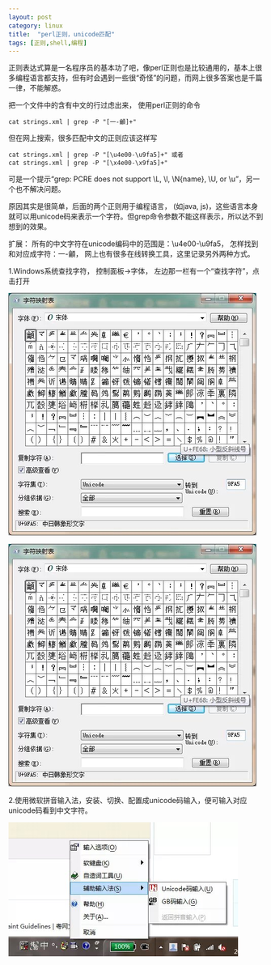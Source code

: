 ```yaml
---
layout: post
category: linux
title:  "perl正则，unicode匹配"
tags: [正则,shell,编程]
---
```


正则表达式算是一名程序员的基本功了吧，像perl正则也是比较通用的，基本上很多编程语言都支持，但有时会遇到一些很“奇怪”的问题，而网上很多答案也是千篇一律，不能解惑。

<!-- more -->

把一个文件中的含有中文的行过虑出来， 使用perl正则的命令

```
cat strings.xml | grep -P "[一-龥]+"
```

但在网上搜索，很多匹配中文的正则应该这样写

```
cat strings.xml | grep -P "[\u4e00-\u9fa5]+" 或者
cat strings.xml | grep -P "[\x4e00-\x9fa5]+"
```

可是一个提示“grep: PCRE does not support \L, \l, \N{name}, \U, or \u”，另一个也不解决问题。

原因其实是很简单，后面的两个正则用于编程语言， (如java, js)，这些语言本身就可以用unicode码来表示一个字符。但grep命令参数不能这样表示，所以达不到想到的效果。

扩展： 所有的中文字符在unicode编码中的范围是：\u4e00-\u9fa5， 怎样找到和对应成字符：一-龥， 网上也有很多在线转换工具，这里记录另外两种方式。

1.Windows系统查找字符， 控制面板->字体， 左边那一栏有一个“查找字符”，点击打开

![perl_cn_charater](../assets/2015-01-15_perl_cn_charater.jpg)

![perl_cn_charater1](../assets/2015-01-15_perl_cn_charater1.jpg)

2.使用微软拼音输入法，安装、切换、配置成unicode码输入，便可输入对应unicode码看到中文字符。

![perl_cn_input](../assets/2015-01-15_perl_cn_input.jpg)
